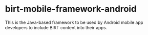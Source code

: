 birt-mobile-framework-android
=============================

This is the Java-based framework to be used by Android mobile app developers to include BIRT content into their apps.
